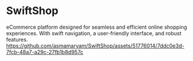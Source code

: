 # SwiftShop
eCommerce platform designed for seamless and efficient online shopping experiences. With swift navigation, a user-friendly interface, and robust features.
https://github.com/asmamaryam/SwiftShop/assets/51776014/7ddc0e3d-7fcb-48a7-a29c-27fb1b8d957c
